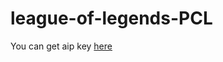 # league-of-legends-PCL


<p>You can get aip key <a href="https://developer.riotgames.com/">here</a></p>

